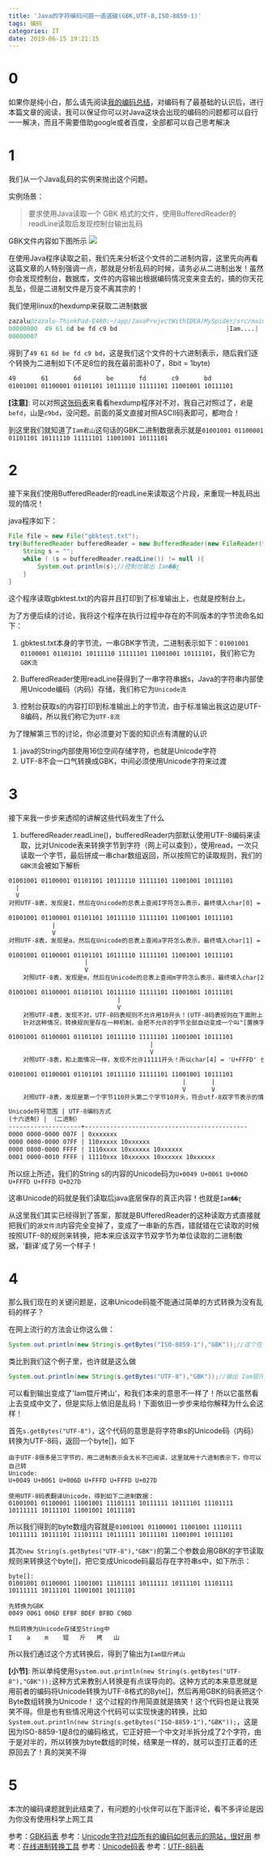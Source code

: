 ```yaml
---
title: 'Java的字符编码问题一语道破(GBK,UTF-8,ISO-8859-1)'
tags: 编码
categories: IT
date: 2019-06-15 19:21:15
---
```


# 0

如果你是纯小白，那么请先阅读[我的编码总结](https://zazalu.space/2019/04/24/%E6%88%91%E7%9A%84%E5%AD%97%E7%AC%A6%E7%BC%96%E7%A0%81%E6%80%BB%E7%BB%93/)，对编码有了最基础的认识后，进行本篇文章的阅读，我可以保证你可以对Java这块会出现的编码的问题都可以自行一一解决，而且不需要借助google或者百度，全部都可以自己思考解决

# 1 

我们从一个Java乱码的实例来抛出这个问题。

实例场景：
>要求使用Java读取一个 GBK 格式的文件，使用BufferedReader的readLine读取后发现控制台输出乱码

GBK文件内容如下图所示
<img src="/images/tmpImage/Java_Character_1.png">

在使用Java程序读取之前，我们先来分析这个文件的二进制内容，这里先向再看这篇文章的人特别强调一点，那就是分析乱码的时候，请务必从二进制出发！虽然你会发现控制台，数据库，文件的内容输出根据编码情况变来变去的，搞的你天花乱坠，但是二进制文件是万变不离其宗的！

我们使用linux的hexdump来获取二进制数据
```s
zazalu@zazalu-ThinkPad-E480:~/app/JavaProjectWithIDEA/MySpider/src/main/resources$ hd gbktest.txt 
00000000  49 61 6d be fd c9 bd                              |Iam....|
00000007
```

得到了`49 61 6d be fd c9 bd`，这是我们这个文件的十六进制表示，随后我们逐个转换为二进制如下(不足8位的我在最前面补0了，8bit = 1byte)
```txt
49       61       6d       be       fd       c9       bd 
01001001 01100001 01101101 10111110 11111101 11001001 10111101 
```
**[注意]**: 可以对照[这张码表](http://tools.jb51.net/table/gbk_table)来看看hexdump程序对不对，我自己对照过了，`君`是`befd`，山是`c9bd`，没问题。前面的英文直接对照ASCII码表即可，都吻合！

到这里我们就知道了`Iam君山`这句话的GBK二进制数据表示就是`01001001 01100001 01101101 10111110 11111101 11001001 10111101`

# 2

接下来我们使用BufferedReader的readLine来读取这个片段，来重现一种乱码出现的情况！

java程序如下：
```java
File file = new File("gbktest.txt");
try(BufferedReader bufferedReader = new BufferedReader(new FileReader(file))){
    String s = "";
    while ( (s = bufferedReader.readLine()) != null ){
        System.out.println(s);//控制台输出 Iam��ɽ
    }
}
```

这个程序读取gbktest.txt的内容并且打印到了标准输出上，也就是控制台上。

为了方便后续的讨论，我将这个程序在执行过程中存在的不同版本的字节流命名如下：
1. gbktest.txt本身的字节流，一串GBK字节流，二进制表示如下：`01001001 01100001 01101101 10111110 11111101 11001001 10111101`，我们称它为`GBK流`

2. BufferedReader使用readLine获得到了一串字符串据s，Java的字符串内部使用Unicode编码（内码）存储，我们称它为`Unicode流`

3. 控制台获取s的内容打印到标准输出上的字节流，由于标准输出我这边是UTF-8编码，所以我们称它为`UTF-8流`

为了理解第三节的讨论，你必须要对下面的知识点有清醒的认识

1. java的String内部使用16位空间存储字符，也就是Unicode字符
2. UTF-8不会一口气转换成GBK，中间必须使用Unicode字符来过渡

# 3

接下来我一步步来透彻的讲解这些代码发生了什么

1. bufferedReader.readLine()，bufferedReader内部默认使用UTF-8编码来读取，比对Unicode表来转换字节到字符（网上可以查到），使用read，一次只读取一个字节，最后拼成一串char数组返回，所以按照它的读取规则，我们的`GBK流`会被如下解析

```txt
01001001 01100001 01101101 10111110 11111101 11001001 10111101
  |
  V
对照UTF-8表，发现是I，然后在Unicode的总表上查阅I字符怎么表示，最终填入char[0] = 'U+0049' 也就是'I'

01001001 01100001 01101101 10111110 11111101 11001001 10111101
            |
            V
对照UTF-8表，发现是a，然后在Unicode的总表上查阅a字符怎么表示，最终填入char[1] = 'U+0061' 也就是'a'

01001001 01100001 01101101 10111110 11111101 11001001 10111101
                     |
                     V
    对照UTF-8表，发现是m，然后在Unicode的总表上查阅m字符怎么表示，最终填入char[2] = 'U+006D' 也就是'm'

01001001 01100001 01101101 10111110 11111101 11001001 10111101
                              |
                              V
    对照UTF-8表，发现不对，UTF-8码表规则不允许用10开头！(UTF-8码表规则在下面附上，请自己比对)
    针对这种情况，转换规则里存在一种机制，会把不允许的字节全部自动变成一个叫"[置换字符](https://en.wikipedia.org/wiki/Specials_(Unicode_block)#Replacement_character"的东西！UTF-8的置换字符为�，在Unicode总表上查出来，所以char[3] = 'U+FFFD' 也就是'�'

01001001 01100001 01101101 10111110 11111101 11001001 10111101
                                       |
                                       V
    对照UTF-8表，和上面情况一样，发现不允许11111开头！所以char[4] = 'U+FFFD' 也就是'�'

01001001 01100001 01101101 10111110 11111101 11001001 10111101
                                                |       |
                                                V       V
    对照UTF-8表，发现是第一个字节110开头第二个字节10开头，符合utf-8双字节表示的情况！所以一口气读取2个字节，转换成Unicode码为`U+027D`.所以char[5] = 'U+027D' 也就是'ɽ'

```
```txt
Unicode符号范围 | UTF-8编码方式
(十六进制) | （二进制）
--------------------+---------------------------------------------
0000 0000-0000 007F | 0xxxxxxx
0000 0080-0000 07FF | 110xxxxx 10xxxxxx
0000 0800-0000 FFFF | 1110xxxx 10xxxxxx 10xxxxxx
0001 0000-0010 FFFF | 11110xxx 10xxxxxx 10xxxxxx 10xxxxxx
```

所以综上所述，我们的String s的内容的Unicode码为`U+0049 U+0061 U+006D U+FFFD U+FFFD U+027D`

这串Unicode的码就是我们读取后java底层保存的真正内容！也就是`Iam��ɽ`

从这里我们其实已经得到了答案，那就是BUfferedReader的这种读取方式直接就把我们的`源文件流`内容完全变掉了，变成了一串新的东西，错就错在它读取的时候按照UTF-8的规则来转换，把本来应该双字节双字节为单位读取的二进制数据，'翻译'成了另一个样子！

# 4

那么我们现在的关键问题是，这串Unicode码能不能通过简单的方式转换为没有乱码的样子？

在网上流行的方法会让你这么做：
```java
System.out.println(new String(s.getBytes("ISO-8859-1"),"GBK"));//这个在一些例子里可以成功实现快速转换，但是在我们这个例子是行不通的！为什么？下面解释
```

类比到我们这个例子里，也许就是这么做
```java
System.out.println(new String(s.getBytes("UTF-8"),"GBK"));//输出 Iam锟斤拷山
```

可以看到输出变成了'Iam锟斤拷山'，和我们本来的意思不一样了！所以它虽然看上去变成中文了，但是实际上依旧是乱码！下面依旧一步步来给你解释为什么会这样！

首先`s.getBytes("UTF-8")`，这个代码的意思是将字符串s的Unicode码（内码）转换为UTF-8码，返回一个byte[]，如下
```
由于UTF-8很多是三字节的，用二进制表示会太长不已阅读，这里就用十六进制表示下，你可以自己转
Unicode:
U+0049 U+0061 U+006D U+FFFD U+FFFD U+027D

使用UTF-8码表翻译Unicode，得到如下二进制数据：
01001001 01100001 11001001 11101111 10111111 10111101 11101111 10111111 10111101 11001001 10111101
```
所以我们得到的byte数组内容就是`01001001 01100001 11001001 11101111 10111111 10111101 11101111 10111111 10111101 11001001 10111101`

其次`new String(s.getBytes("UTF-8"),"GBK")`的第二个参数会用GBK的字节读取规则来转换这个byte[]，把它变成Unicode码最后存在字符串s中，如下所示：
```
byte[]:
01001001 01100001 11001001 11101111 10111111 10111101 11101111 10111111 10111101 11001001 10111101

先转换为GBK
0049 0061 006D EFBF BDEF BFBD C9BD

然后转换为Unicode存储至String中
I    a    m    锟   斤   拷   山
```

所以我们通过这个方式转换后，得到了输出为`Iam锟斤拷山`

**[小节]**: 所以单纯使用`System.out.println(new String(s.getBytes("UTF-8"),"GBK"));`这种方式来教别人转换是有点误导向的。这种方式的本来意思就是用前者的编码将Unicode转换为UTF-8格式的Byte[]，然后再用GBK的码表把这个Byte数组转换为Unicode！ 这个过程的作用简直就是搞笑！这个代码也是让我哭笑不得。但是也有些情况用这个代码可以实现快速的转换，比如`System.out.println(new String(s.getBytes("ISO-8859-1"),"GBK"));`，这是因为ISO-8859-1是8位的编码格式，它正好把一个中文对半拆分成了2个字符，由于是对半的，所以转换为byte数组的时候，结果是一样的，就可以歪打正着的还原回去了！真的哭笑不得

# 5

本次的编码课题就到此结束了，有问题的小伙伴可以在下面评论，看不多评论是因为你没有使用科学上网工具

参考：[GBK码表](http://tools.jb51.net/table/gbk_table)
参考：[Unicode字符对应所有的编码如何表示的网站，很好用](https://www.fileformat.info/info/unicode/char/fffd/index.htm)
参考：[在线进制转换工具](https://tool.oschina.net/hexconvert)
参考：[Unicode码表](https://zh.wikibooks.org/wiki/Unicode/%E5%AD%97%E7%AC%A6%E5%8F%82%E8%80%83/0000-0FFF)
参考：[UTF-8码表](https://en.wikipedia.org/wiki/UTF-8)


<div id="donationPoint">
